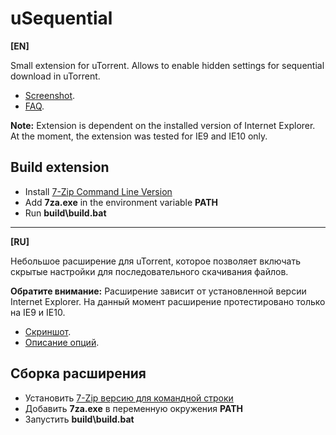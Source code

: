 uSequential
===========

**\[EN\]**

Small extension for uTorrent. Allows to enable hidden settings for sequential download in uTorrent.

- [Screenshot](https://lh5.googleusercontent.com/-PdIa-yT-3H8/UUp-PQCKBkI/AAAAAAAANKo/8oXxVOnqnP0/s489/uSequential-no-css.PNG).
- [FAQ](http://ruzzz.github.com/uSequential).

**Note:** Extension is dependent on the installed version of Internet Explorer. At the moment, the extension was tested for IE9 and IE10 only.

## Build extension

- Install [7-Zip Command Line Version](http://www.7-zip.org/download.html)
- Add **7za.exe** in the environment variable **PATH**
- Run **build\build.bat**


----------

**\[RU\]**

Небольшое расширение для uTorrent, которое позволяет включать скрытые настройки для последовательного скачивания файлов.

**Обратите внимание:** Расширение зависит от установленной версии Internet Explorer. На данный момент расширение протестировано только на IE9 и IE10.

- [Скриншот](https://lh5.googleusercontent.com/-PdIa-yT-3H8/UUp-PQCKBkI/AAAAAAAANKo/8oXxVOnqnP0/s489/uSequential-no-css.PNG).
- [Описание опций](http://ruzzz.github.com/uSequential).

## Cборка расширения

- Установить [7-Zip версию для командной строки](http://www.7-zip.org/download.html)
- Добавить **7za.exe** в переменную окружения **PATH**
- Запустить **build\build.bat**